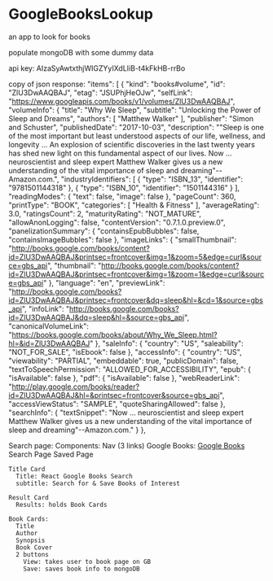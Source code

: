 # GoogleBooksLookup
an app to look for books

populate mongoDB with some dummy data

api key: AIzaSyAwtxthjWIGZYyIXdLIiB-t4kFkHB-rrBo

copy of json response:
"items": [
        {
            "kind": "books#volume",
            "id": "ZlU3DwAAQBAJ",
            "etag": "JSUPhjHeOJw",
            "selfLink": "https://www.googleapis.com/books/v1/volumes/ZlU3DwAAQBAJ",
            "volumeInfo": {
                "title": "Why We Sleep",
                "subtitle": "Unlocking the Power of Sleep and Dreams",
                "authors": [
                    "Matthew Walker"
                ],
                "publisher": "Simon and Schuster",
                "publishedDate": "2017-10-03",
                "description": "\"Sleep is one of the most important but least understood aspects of our life, wellness, and longevity ... An explosion of scientific discoveries in the last twenty years has shed new light on this fundamental aspect of our lives. Now ... neuroscientist and sleep expert Matthew Walker gives us a new understanding of the vital importance of sleep and dreaming\"--Amazon.com.",
                "industryIdentifiers": [
                    {
                        "type": "ISBN_13",
                        "identifier": "9781501144318"
                    },
                    {
                        "type": "ISBN_10",
                        "identifier": "1501144316"
                    }
                ],
                "readingModes": {
                    "text": false,
                    "image": false
                },
                "pageCount": 360,
                "printType": "BOOK",
                "categories": [
                    "Health & Fitness"
                ],
                "averageRating": 3.0,
                "ratingsCount": 2,
                "maturityRating": "NOT_MATURE",
                "allowAnonLogging": false,
                "contentVersion": "0.7.1.0.preview.0",
                "panelizationSummary": {
                    "containsEpubBubbles": false,
                    "containsImageBubbles": false
                },
                "imageLinks": {
                    "smallThumbnail": "http://books.google.com/books/content?id=ZlU3DwAAQBAJ&printsec=frontcover&img=1&zoom=5&edge=curl&source=gbs_api",
                    "thumbnail": "http://books.google.com/books/content?id=ZlU3DwAAQBAJ&printsec=frontcover&img=1&zoom=1&edge=curl&source=gbs_api"
                },
                "language": "en",
                "previewLink": "http://books.google.com/books?id=ZlU3DwAAQBAJ&printsec=frontcover&dq=sleep&hl=&cd=1&source=gbs_api",
                "infoLink": "http://books.google.com/books?id=ZlU3DwAAQBAJ&dq=sleep&hl=&source=gbs_api",
                "canonicalVolumeLink": "https://books.google.com/books/about/Why_We_Sleep.html?hl=&id=ZlU3DwAAQBAJ"
            },
            "saleInfo": {
                "country": "US",
                "saleability": "NOT_FOR_SALE",
                "isEbook": false
            },
            "accessInfo": {
                "country": "US",
                "viewability": "PARTIAL",
                "embeddable": true,
                "publicDomain": false,
                "textToSpeechPermission": "ALLOWED_FOR_ACCESSIBILITY",
                "epub": {
                    "isAvailable": false
                },
                "pdf": {
                    "isAvailable": false
                },
                "webReaderLink": "http://play.google.com/books/reader?id=ZlU3DwAAQBAJ&hl=&printsec=frontcover&source=gbs_api",
                "accessViewStatus": "SAMPLE",
                "quoteSharingAllowed": false
            },
            "searchInfo": {
                "textSnippet": "Now ... neuroscientist and sleep expert Matthew Walker gives us a new understanding of the vital importance of sleep and dreaming&quot;--Amazon.com."
            }
        },

Search page:
  Components:
    Nav (3 links)
      Google Books: [Google Books](https://books.google.com/)
      Search Page
      Saved Page

    Title Card
      Title: React Google Books Search
      subtitle: Search for & Save Books of Interest

    Result Card
      Results: holds Book Cards

    Book Cards:
      Title
      Author
      Synopsis
      Book Cover
      2 buttons
        View: takes user to book page on GB
        Save: saves book info to mongoDB


  




